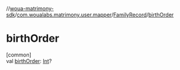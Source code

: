 //[woua-matrimony-sdk](../../../index.md)/[com.woualabs.matrimony.user.mapper](../index.md)/[FamilyRecord](index.md)/[birthOrder](birth-order.md)

# birthOrder

[common]\
val [birthOrder](birth-order.md): [Int](https://kotlinlang.org/api/latest/jvm/stdlib/kotlin/-int/index.html)?

